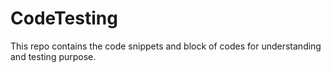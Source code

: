# CodeTesting
This repo contains the code snippets and block of codes for understanding and testing purpose.
